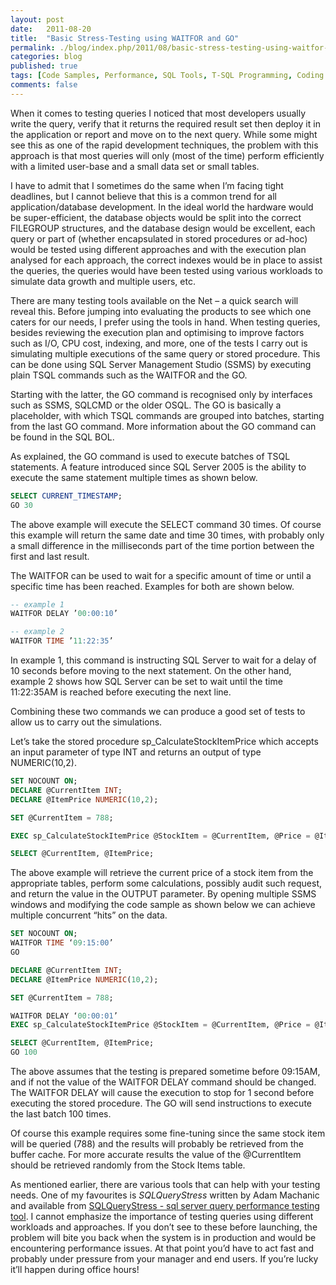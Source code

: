 ```yaml
---
layout: post
date:   2011-08-20
title:  "Basic Stress-Testing using WAITFOR and GO"
permalink: ./blog/index.php/2011/08/basic-stress-testing-using-waitfor-and-go/
categories: blog
published: true
tags: [Code Samples, Performance, SQL Tools, T-SQL Programming, Coding Practices, Development, SQL Server 2005, SQL Server 2008, SQL Server 2008 R2, Testing]
comments: false
---
```

When it comes to testing queries I noticed that most developers usually write the query, verify that it returns the required result set then deploy it in the application or report and move on to the next query. While some might see this as one of the rapid development techniques, the problem with this approach is that most queries will only (most of the time) perform efficiently with a limited user-base and a small data set or small tables.

I have to admit that I sometimes do the same when I’m facing tight deadlines, but I cannot believe that this is a common trend for all application/database development. In the ideal world the hardware would be super-efficient, the database objects would be split into the correct FILEGROUP structures, and the database design would be excellent, each query or part of (whether encapsulated in stored procedures or ad-hoc) would be tested using different approaches and with the execution plan analysed for each approach, the correct indexes would be in place to assist the queries, the queries would have been tested using various workloads to simulate data growth and multiple users, etc.

There are many testing tools available on the Net – a quick search will reveal this. Before jumping into evaluating the products to see which one caters for our needs, I prefer using the tools in hand. When testing queries, besides reviewing the execution plan and optimising to improve factors such as I/O, CPU cost, indexing, and more, one of the tests I carry out is simulating multiple executions of the same query or stored procedure. This can be done using SQL Server Management Studio (SSMS) by executing plain TSQL commands such as the WAITFOR and the GO.

Starting with the latter, the GO command is recognised only by interfaces such as SSMS, SQLCMD or the older OSQL. The GO is basically a placeholder, with which TSQL commands are grouped into batches, starting from the last GO command. More information about the GO command can be found in the SQL BOL.

As explained, the GO command is used to execute batches of TSQL statements. A feature introduced since SQL Server 2005 is the ability to execute the same statement multiple times as shown below.

``` sql
SELECT CURRENT_TIMESTAMP;
GO 30
```

The above example will execute the SELECT command 30 times. Of course this example will return the same date and time 30 times, with probably only a small difference in the milliseconds part of the time portion between the first and last result.

The WAITFOR can be used to wait for a specific amount of time or until a specific time has been reached. Examples for both are shown below.

``` sql
-- example 1
WAITFOR DELAY ’00:00:10’

-- example 2
WAITFOR TIME ’11:22:35’
```

In example 1, this command is instructing SQL Server to wait for a delay of 10 seconds before moving to the next statement. On the other hand, example 2 shows how SQL Server can be set to wait until the time 11:22:35AM is reached before executing the next line.

Combining these two commands we can produce a good set of tests to allow us to carry out the simulations.

Let’s take the stored procedure sp_CalculateStockItemPrice which accepts an input parameter of type INT and returns an output of type NUMERIC(10,2).

``` sql
SET NOCOUNT ON;
DECLARE @CurrentItem INT;
DECLARE @ItemPrice NUMERIC(10,2);

SET @CurrentItem = 788;

EXEC sp_CalculateStockItemPrice @StockItem = @CurrentItem, @Price = @ItemPrice OUTPUT;

SELECT @CurrentItem, @ItemPrice;
```

The above example will retrieve the current price of a stock item from the appropriate tables, perform some calculations, possibly audit such request, and return the value in the OUTPUT parameter. By opening multiple SSMS windows and modifying the code sample as shown below we can achieve multiple concurrent “hits” on the data.

``` sql
SET NOCOUNT ON;
WAITFOR TIME ‘09:15:00’
GO

DECLARE @CurrentItem INT;
DECLARE @ItemPrice NUMERIC(10,2);

SET @CurrentItem = 788;

WAITFOR DELAY ‘00:00:01’
EXEC sp_CalculateStockItemPrice @StockItem = @CurrentItem, @Price = @ItemPrice OUTPUT;

SELECT @CurrentItem, @ItemPrice;
GO 100
```

The above assumes that the testing is prepared sometime before 09:15AM, and if not the value of the WAITFOR DELAY command should be changed. The WAITFOR DELAY will cause the execution to stop for 1 second before executing the stored procedure. The GO will send instructions to execute the last batch 100 times.

Of course this example requires some fine-tuning since the same stock item will be queried (788) and the results will probably be retrieved from the buffer cache. For more accurate results the value of the @CurrentItem should be retrieved randomly from the Stock Items table.

As mentioned earlier, there are various tools that can help with your testing needs. One of my favourites is _SQLQueryStress_ written by Adam Machanic and available from [SQLQueryStress - sql server query performance testing tool](http://www.datamanipulation.net/SQLQueryStress). I cannot emphasize the importance of testing queries using different workloads and approaches. If you don’t see to these before launching, the problem will bite you back when the system is in production and would be encountering performance issues. At that point you’d have to act fast and probably under pressure from your manager and end users. If you’re lucky it’ll happen during office hours!

